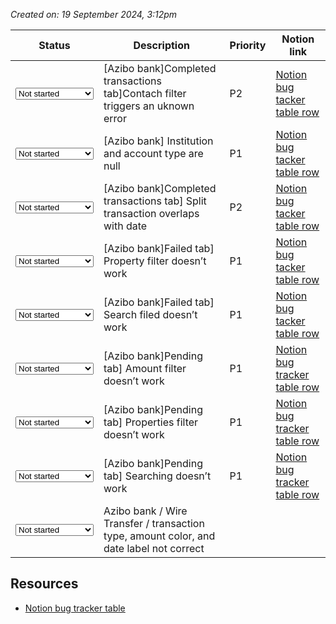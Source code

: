 *Created on: 19 September 2024, 3:12pm*

| Status                                                                                                                                                                                                                       | Description                                                                             | Priority | Notion link                                                                                                                                                             |
| ---------------------------------------------------------------------------------------------------------------------------------------------------------------------------------------------------------------------------- | --------------------------------------------------------------------------------------- | -------- | ----------------------------------------------------------------------------------------------------------------------------------------------------------------------- |
| <select><br>	<option>Not started</option><br>	<option>Read for QA</option><br>	<option>In progress</option><br>	<option>Not fixed</option><br>	 <option>Need clarification</option><br>	 <option>Fixed</option><br></select> | [Azibo bank]Completed transactions tab]Contach filter triggers an uknown error          | P2       | [Notion bug tacker table row](https://www.notion.so/azibo/3aa24ef2bc684f43b93af3c86f3ebf51?v=ce600fb4b446423081118235fc2af276&p=e904d1cb1f584558b1bb2ae6bb175554&pm=s)  |
| <select><br>	<option>Not started</option><br>	<option>Read for QA</option><br>	<option>In progress</option><br>	<option>Not fixed</option><br>	 <option>Need clarification</option><br>	 <option>Fixed</option><br></select> | [Azibo bank] Institution and account type are null                                      | P1       | [Notion bug tacker table row](https://www.notion.so/azibo/3aa24ef2bc684f43b93af3c86f3ebf51?v=ce600fb4b446423081118235fc2af276&p=290cc2361535430e86a4e6ff9468179a&pm=s)  |
| <select><br>	<option>Not started</option><br>	<option>Read for QA</option><br>	<option>In progress</option><br>	<option>Not fixed</option><br>	 <option>Need clarification</option><br>	 <option>Fixed</option><br></select> | [Azibo bank]Completed transactions tab] Split transaction overlaps with date            | P2       | [Notion bug tacker table row](https://www.notion.so/azibo/3aa24ef2bc684f43b93af3c86f3ebf51?v=ce600fb4b446423081118235fc2af276&p=8017b068eb82462a89054c5ded12cf66&pm=s)  |
| <select><br>	<option>Not started</option><br>	<option>Read for QA</option><br>	<option>In progress</option><br>	<option>Not fixed</option><br>	 <option>Need clarification</option><br>	 <option>Fixed</option><br></select> | [Azibo bank]Failed tab] Property filter doesn’t work                                    | P1       | [Notion bug tacker table row](https://www.notion.so/azibo/3aa24ef2bc684f43b93af3c86f3ebf51?v=ce600fb4b446423081118235fc2af276&p=106a9c3750e1807bb577ce1cc7eb4331&pm=s)  |
| <select><br>	<option>Not started</option><br>	<option>Read for QA</option><br>	<option>In progress</option><br>	<option>Not fixed</option><br>	 <option>Need clarification</option><br>	 <option>Fixed</option><br></select> | [Azibo bank]Failed tab] Search filed doesn’t work                                       | P1       | [Notion bug tacker table row](https://www.notion.so/azibo/3aa24ef2bc684f43b93af3c86f3ebf51?v=ce600fb4b446423081118235fc2af276&p=106a9c3750e18038a0f5ff13b0f666c5&pm=s)  |
| <select><br>	<option>Not started</option><br>	<option>Read for QA</option><br>	<option>In progress</option><br>	<option>Not fixed</option><br>	 <option>Need clarification</option><br>	 <option>Fixed</option><br></select> | [Azibo bank]Pending tab] Amount filter doesn’t work                                     | P1       | [Notion bug tracker table row](https://www.notion.so/azibo/3aa24ef2bc684f43b93af3c86f3ebf51?v=ce600fb4b446423081118235fc2af276&p=106a9c3750e1808bbedfc6ad13f4d432&pm=s) |
| <select><br>	<option>Not started</option><br>	<option>Read for QA</option><br>	<option>In progress</option><br>	<option>Not fixed</option><br>	 <option>Need clarification</option><br>	 <option>Fixed</option><br></select> | [Azibo bank]Pending tab] Properties filter doesn’t work                                 | P1       | [Notion bug tracker table row](https://www.notion.so/azibo/3aa24ef2bc684f43b93af3c86f3ebf51?v=ce600fb4b446423081118235fc2af276&p=106a9c3750e180ddb14fc804dc9a50af&pm=s) |
| <select><br>	<option>Not started</option><br>	<option>Read for QA</option><br>	<option>In progress</option><br>	<option>Not fixed</option><br>	 <option>Need clarification</option><br>	 <option>Fixed</option><br></select> | [Azibo bank]Pending tab] Searching doesn’t work                                         | P1       | [Notion bug tracker table row](https://www.notion.so/azibo/3aa24ef2bc684f43b93af3c86f3ebf51?v=ce600fb4b446423081118235fc2af276&p=106a9c3750e1806e8367c5ef0e62b5c3&pm=s) |
| <select><br>	<option>Not started</option><br>	<option>Read for QA</option><br>	<option>In progress</option><br>	<option>Not fixed</option><br>	 <option>Need clarification</option><br>	 <option>Fixed</option><br></select> | Azibo bank / Wire Transfer / transaction type, amount color, and date label not correct |          |                                                                                                                                                                         |
## Resources
- [Notion bug tracker table](https://www.notion.so/azibo/3aa24ef2bc684f43b93af3c86f3ebf51?v=ce600fb4b446423081118235fc2af276)